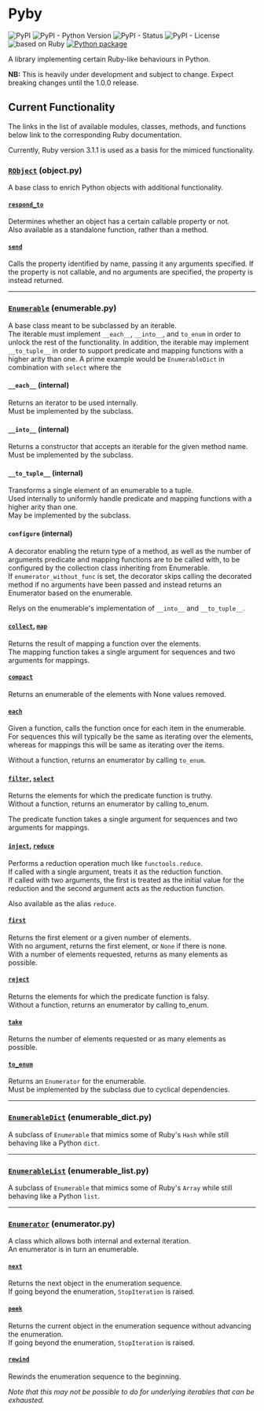 # Pyby

![PyPI](https://img.shields.io/pypi/v/pyby)
![PyPI - Python Version](https://img.shields.io/pypi/pyversions/pyby)
![PyPI - Status](https://img.shields.io/pypi/status/pyby)
![PyPI - License](https://img.shields.io/pypi/l/pyby)
![based on Ruby](https://img.shields.io/badge/based%20on%20Ruby-3.1.1-red)
[![Python package](https://github.com/DevL/pyby/actions/workflows/python-package.yml/badge.svg)](https://github.com/DevL/pyby/actions/workflows/python-package.yml)


A library implementing certain Ruby-like behaviours in Python.

**NB:** This is heavily under development and subject to change. Expect breaking changes until the 1.0.0 release.

## Current Functionality

The links in the list of available modules, classes, methods, and functions below link to the corresponding Ruby documentation.

Currently, Ruby version 3.1.1 is used as a basis for the mimiced functionality.

### [`RObject`](https://ruby-doc.org/core-3.1.1/Object.html) (object.py)

A base class to enrich Python objects with additional functionality.

#### [`respond_to`](https://ruby-doc.org/core-3.1.1/Object.html#method-i-respond_to-3F)

Determines whether an object has a certain callable property or not.  
Also available as a standalone function, rather than a method.

#### [`send`](https://ruby-doc.org/core-3.1.1/Object.html#method-i-send)

Calls the property identified by name, passing it any arguments specified.
If the property is not callable, and no arguments are specified, the property is instead returned.

---

### [`Enumerable`](https://ruby-doc.org/core-3.1.1/Enumerable.html) (enumerable.py)

A base class meant to be subclassed by an iterable.  
The iterable must implement `__each__`, `__into__`, and `to_enum` in order to unlock the rest of the functionality.
In addition, the iterable may implement `__to_tuple__` in order to support predicate and mapping functions with a higher arity than one. A prime example would be `EnumerableDict` in combination with `select` where the 

#### `__each__` (internal)

Returns an iterator to be used internally.  
Must be implemented by the subclass.

#### `__into__` (internal)

Returns a constructor that accepts an iterable for the given method name.  
Must be implemented by the subclass.

#### `__to_tuple__` (internal)

Transforms a single element of an enumerable to a tuple.  
Used internally to uniformly handle predicate and mapping functions with a higher arity than one.  
May be implemented by the subclass.

#### `configure` (internal)

A decorator enabling the return type of a method, as well as the number of arguments predicate and mapping functions are to be called with, to be configured by the collection class inheriting from Enumerable.  
If `enumerator_without_func` is set, the decorator skips calling the decorated method if no arguments have been passed and instead returns an Enumerator based on the enumerable.

Relys on the enumerable's implementation of `__into__` and `__to_tuple__`.

#### [`collect`](https://ruby-doc.org/core-3.1.1/Enumerable.html#method-i-collect), [`map`](https://ruby-doc.org/core-3.1.1/Enumerable.html#method-i-map)

Returns the result of mapping a function over the elements.  
The mapping function takes a single argument for sequences and two arguments for mappings.

#### [`compact`](https://ruby-doc.org/core-3.1.1/Enumerable.html#method-i-compact)

Returns an enumerable of the elements with None values removed.

#### [`each`](https://ruby-doc.org/core-3.1.1/Enumerable.html#module-Enumerable-label-Enumerable+in+Ruby+Core+Classes)

Given a function, calls the function once for each item in the enumerable.  
For sequences this will typically be the same as iterating over the elements,
whereas for mappings this will be same as iterating over the items.

Without a function, returns an enumerator by calling `to_enum`.

#### [`filter`](https://ruby-doc.org/core-3.1.1/Enumerable.html#method-i-filter), [`select`](https://ruby-doc.org/core-3.1.1/Enumerable.html#method-i-select)

Returns the elements for which the predicate function is truthy.  
Without a function, returns an enumerator by calling to_enum.

The predicate function takes a single argument for sequences and two arguments for mappings.

#### [`inject`](https://ruby-doc.org/core-3.1.1/Enumerable.html#method-i-inject), [`reduce`](https://ruby-doc.org/core-3.1.1/Enumerable.html#method-i-reduce)

Performs a reduction operation much like `functools.reduce`.  
If called with a single argument, treats it as the reduction function.  
If called with two arguments, the first is treated as the initial value for the reduction and the second argument acts as the reduction function.

Also available as the alias `reduce`.

#### [`first`](https://ruby-doc.org/core-3.1.1/Enumerable.html#method-i-first)

Returns the first element or a given number of elements.  
With no argument, returns the first element, or `None` if there is none.  
With a number of elements requested, returns as many elements as possible.

#### [`reject`](https://ruby-doc.org/core-3.1.1/Enumerable.html#method-i-reject)

Returns the elements for which the predicate function is falsy.  
Without a function, returns an enumerator by calling to_enum.

#### [`take`](https://ruby-doc.org/core-3.1.1/Enumerable.html#method-i-take)

Returns the number of elements requested or as many elements as possible.

#### [`to_enum`](https://ruby-doc.org/core-3.1.1/Object.html#method-i-to_enum)

Returns an `Enumerator` for the enumerable.  
Must be implemented by the subclass due to cyclical dependencies.

---

### [`EnumerableDict`](https://ruby-doc.org/core-3.1.1/Hash.html) (enumerable_dict.py)

A subclass of `Enumerable` that mimics some of Ruby's `Hash` while still behaving like a Python `dict`.

---

### [`EnumerableList`](https://ruby-doc.org/core-3.1.1/Array.html) (enumerable_list.py)

A subclass of `Enumerable` that mimics some of Ruby's `Array` while still behaving like a Python `list`.

---

### [`Enumerator`](https://ruby-doc.org/core-3.1.1/Enumerator.html) (enumerator.py)

A class which allows both internal and external iteration.  
An enumerator is in turn an enumerable.

#### [`next`](https://ruby-doc.org/core-3.1.1/Enumerator.html#method-i-next)

Returns the next object in the enumeration sequence.  
If going beyond the enumeration, `StopIteration` is raised.

#### [`peek`](https://ruby-doc.org/core-3.1.1/Enumerator.html#method-i-peek)

Returns the current object in the enumeration sequence without advancing the enumeration.  
If going beyond the enumeration, `StopIteration` is raised.

#### [`rewind`](https://ruby-doc.org/core-3.1.1/Enumerator.html#method-i-rewind)

Rewinds the enumeration sequence to the beginning.

_Note that this may not be possible to do for underlying iterables that can be exhausted._
